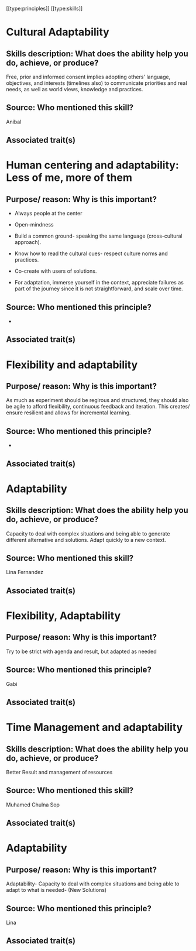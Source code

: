 [[type:principles]]
[[type:skills]]

# Cultural Adaptability

## Skills description: What does the ability help you do, achieve, or produce?

Free, prior and informed consent implies adopting others' language, objectives, and interests (timelines also) to communicate priorities and real needs, as well as world views, knowledge and practices.

## Source: Who mentioned this skill?

Anibal

## Associated trait(s)
  


## 
   


## 
   


# Human centering and adaptability: Less of me, more of them

## Purpose/ reason: Why is this important?

- Always people at the center  
  
- Open-mindness  
  
- Build a common ground- speaking the same language (cross-cultural approach).  
  
- Know how to read the cultural cues- respect culture norms and practices.  
  
- Co-create with users of solutions.  
  
- For adaptation, immerse yourself in the context, appreciate failures as part of the journey since it is not straightforward, and scale over time.

## Source: Who mentioned this principle?

-

## Associated trait(s)
  


## 
  


## 
   


# Flexibility and adaptability

## Purpose/ reason: Why is this important?

As much as experiment should be regirous and structured, they should also be agile to afford flexibility, continuous feedback and iteration. This creates/ ensure resilient and allows for incremental learning.

## Source: Who mentioned this principle?

-

## Associated trait(s)
  


## 
  


## 
   


# Adaptability

## Skills description: What does the ability help you do, achieve, or produce?

Capacity to deal with complex situations and being able to generate different alternative and solutions. Adapt quickly to a new context.

## Source: Who mentioned this skill?

Lina Fernandez

## Associated trait(s)
   


## 
   


## 
   


# Flexibility, Adaptability


## Purpose/ reason: Why is this important?

Try to be strict with agenda and result, but adapted as needed

## Source: Who mentioned this principle?

Gabi

## Associated trait(s)
   


## 
   


## 
   


# Time Management and adaptability

## Skills description: What does the ability help you do, achieve, or produce?

Better Result and management of resources

## Source: Who mentioned this skill?

Muhamed Chulna Sop

## Associated trait(s)
   


## 
   


## 
   


# Adaptability

## Purpose/ reason: Why is this important?

Adaptability- Capacity to deal with complex situations and being able to adapt to what is needed- (New Solutions)

## Source: Who mentioned this principle?

Lina

## Associated trait(s)
   


## 
   


##